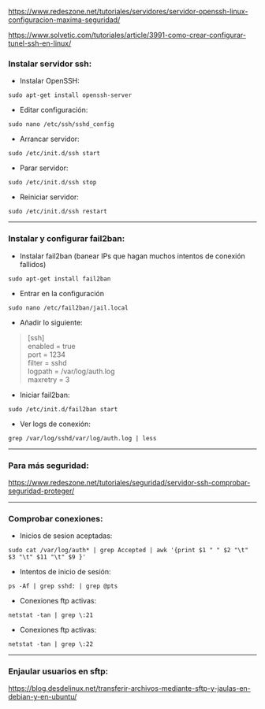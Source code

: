 https://www.redeszone.net/tutoriales/servidores/servidor-openssh-linux-configuracion-maxima-seguridad/

https://www.solvetic.com/tutoriales/article/3991-como-crear-configurar-tunel-ssh-en-linux/

### Instalar servidor ssh:
* Instalar OpenSSH:
~~~
sudo apt-get install openssh-server
~~~

* Editar configuración:
~~~
sudo nano /etc/ssh/sshd_config
~~~

- Arrancar servidor:
~~~
sudo /etc/init.d/ssh start
~~~

* Parar servidor:
~~~
sudo /etc/init.d/ssh stop
~~~

* Reiniciar servidor:
~~~
sudo /etc/init.d/ssh restart
~~~

------------------------------------------------------------------------------------
### Instalar y configurar fail2ban:
* Instalar fail2ban (banear IPs que hagan muchos intentos de conexión fallidos)
~~~
sudo apt-get install fail2ban
~~~

* Entrar en la configuración
~~~
sudo nano /etc/fail2ban/jail.local
~~~

* Añadir lo siguiente:
>	[ssh] \
>	enabled = true \
>	port = 1234 \
>	filter = sshd \
>	logpath = /var/log/auth.log \
>	maxretry = 3

* Iniciar fail2ban:
~~~
sudo /etc/init.d/fail2ban start
~~~

* Ver logs de conexión:
~~~
grep /var/log/sshd/var/log/auth.log | less
~~~

------------------------------------------------------------------------------------
### Para más seguridad:
https://www.redeszone.net/tutoriales/seguridad/servidor-ssh-comprobar-seguridad-proteger/

------------------------------------------------------------------------------------
### Comprobar conexiones:
* Inicios de sesion aceptadas:
~~~
sudo cat /var/log/auth* | grep Accepted | awk '{print $1 " " $2 "\t" $3 "\t" $11 "\t" $9 }'
~~~

* Intentos de inicio de sesión:
~~~
ps -Af | grep sshd: | grep @pts
~~~

* Conexiones ftp activas:
~~~
netstat -tan | grep \:21
~~~

* Conexiones ftp activas:
~~~
netstat -tan | grep \:22
~~~

------------------------------------------------------------------------------------
### Enjaular usuarios en sftp:
https://blog.desdelinux.net/transferir-archivos-mediante-sftp-y-jaulas-en-debian-y-en-ubuntu/
